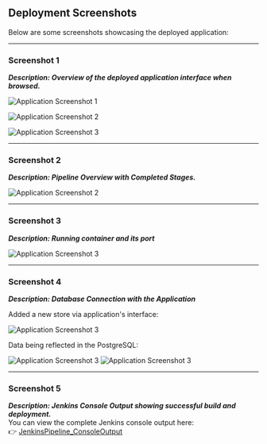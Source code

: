 ## Deployment Screenshots

Below are some screenshots showcasing the deployed application:

---

### Screenshot 1
***Description: Overview of the deployed application interface when browsed.***

![Application Screenshot 1](https://github.com/user-attachments/assets/c6653f3b-b048-435c-8507-dfd293cfd954)

![Application Screenshot 2](https://github.com/user-attachments/assets/8668d9e7-46c3-4d86-a8ef-caa4fc411b1c)

![Application Screenshot 3](https://github.com/user-attachments/assets/d77571ba-1efb-42f1-afdf-5f075e4dbb04)

---

### Screenshot 2
***Description: Pipeline Overview with Completed Stages.***

![Application Screenshot 2](https://github.com/user-attachments/assets/89d03581-5e3d-4b2f-ac40-92bf8b94a89a)

---

### Screenshot 3
***Description: Running container and its port***

![Application Screenshot 3](https://github.com/user-attachments/assets/4dc891b2-029b-4e7b-bb72-6e3956410c82)

---

### Screenshot 4
***Description: Database Connection with the Application***

Added a new store via application's interface:

![Application Screenshot 3](https://github.com/user-attachments/assets/288ce561-6ff8-459a-b1f8-cacc383960a4)

Data being reflected in the PostgreSQL:

![Application Screenshot 3](https://github.com/user-attachments/assets/17378ec7-d551-47ca-bd46-f33ed14f4601)
![Application Screenshot 3](https://github.com/user-attachments/assets/b8abfe15-acd6-44f1-926d-4ee6205be8e9)

---

### Screenshot 5
***Description: Jenkins Console Output showing successful build and deployment.*** \
You can view the complete Jenkins console output here: \
👉 [JenkinsPipeline_ConsoleOutput](https://github.com/Vanisha1234/python-postgres-jenkinsCI-CD/blob/8297ca805bb3693da48ecd6c114f43814676fd25/JenkinsPipeline_ConsoleOutput)
